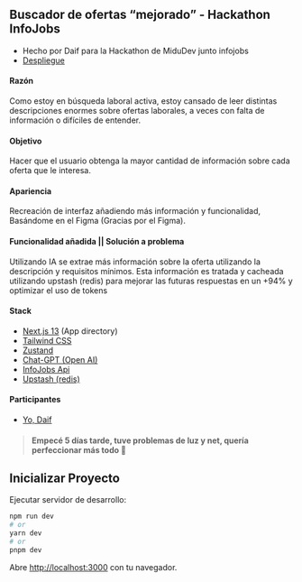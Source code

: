 ## Buscador de ofertas “mejorado” - Hackathon InfoJobs
* Hecho por Daif para la Hackathon de MiduDev junto infojobs
* [Despliegue](https://infojobs.daif.one/)

#### Razón
Como estoy en búsqueda laboral activa, estoy cansado de leer distintas descripciones enormes sobre ofertas laborales, a veces con falta de información o difíciles de entender.

#### Objetivo
Hacer que el usuario obtenga la mayor cantidad de información sobre cada oferta que le interesa.

#### Apariencia
Recreación de interfaz añadiendo más información y funcionalidad, Basándome en el Figma (Gracias por el Figma).

#### Funcionalidad añadida || Solución a problema
Utilizando IA se extrae más información sobre la oferta utilizando la descripción y requisitos mínimos. Esta información es tratada y cacheada utilizando upstash (redis) para mejorar las futuras respuestas en un +94% y optimizar el uso de tokens



#### Stack
* [Next.js 13](https://nextjs.org/) (App directory)
* [Tailwind CSS](https://tailwindcss.com/)
* [Zustand](https://github.com/pmndrs/zustand)
* [Chat-GPT (Open AI)](https://openai.com/)
* [InfoJobs Api](https://developer.infojobs.net/)
* [Upstash (redis)](https://upstash.com/)

#### Participantes
* [Yo, Daif](https://github.com/yosoypollito)

> #### Empecé 5 días tarde, tuve problemas de luz y net, quería perfeccionar más todo 🥲

## Inicializar Proyecto

Ejecutar servidor de desarrollo:

```bash
npm run dev
# or
yarn dev
# or
pnpm dev
```

Abre [http://localhost:3000](http://localhost:3000) con tu navegador.
